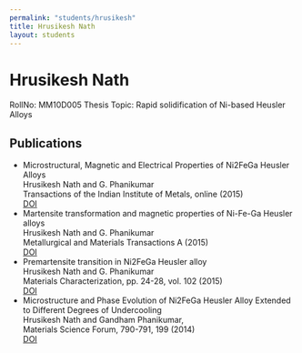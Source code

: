 ```yaml
---
permalink: "students/hrusikesh"
title: Hrusikesh Nath
layout: students
---
```

# Hrusikesh Nath
RollNo: MM10D005
Thesis Topic: Rapid solidification of Ni-based Heusler Alloys

## Publications 
   * Microstructural, Magnetic and Electrical Properties of Ni2FeGa Heusler Alloys   
Hrusikesh Nath and G. Phanikumar   
Transactions of the Indian Institute of Metals, online (2015)   
[DOI](http://dx.doi.org/10.1007/s12666-015-0691-9)
  * Martensite transformation and magnetic properties of Ni-Fe-Ga Heusler alloys   
Hrusikesh Nath and G. Phanikumar   
Metallurgical and Materials Transactions A (2015)   
[DOI](http://dx.doi.org/10.1007/s11661-015-3098-7)
  * Premartensite transition in Ni2FeGa Heusler alloy   
Hrusikesh Nath and G. Phanikumar   
Materials Characterization, pp. 24-28, vol. 102 (2015)  
[DOI](http://dx.doi.org/10.1016/j.matchar.2015.02.012)
  * Microstructure and Phase Evolution of Ni2FeGa Heusler Alloy Extended to Different Degrees of Undercooling   
Hrusikesh Nath and Gandham Phanikumar,    
Materials Science Forum, 790-791, 199 (2014)    
[DOI](http://dx.doi.org/10.4028/www.scientific.net/MSF.790-791.199)
